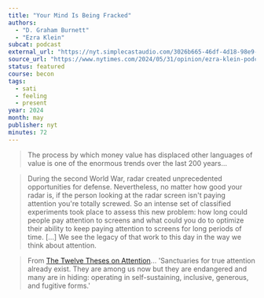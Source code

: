 ```yaml
---
title: "Your Mind Is Being Fracked"
authors:
  - "D. Graham Burnett"
  - "Ezra Klein"
subcat: podcast
external_url: "https://nyt.simplecastaudio.com/3026b665-46df-4d18-98e9-d1ce16bbb1df/episodes/9b165a51-7275-4529-be04-d70d3b72fbf6/audio/128/default.mp3"
source_url: "https://www.nytimes.com/2024/05/31/opinion/ezra-klein-podcast-d-graham-burnett.html"
status: featured
course: becon
tags:
  - sati
  - feeling
  - present
year: 2024
month: may
publisher: nyt
minutes: 72
---
```


> The process by which money value has displaced other languages of value is one of the enormous trends over the last 200 years...

> During the second World War, radar created unprecedented opportunities for defense.
Nevertheless, no matter how good your radar is, if the person looking at the radar screen isn't paying attention you're totally screwed.
So an intense set of classified experiments took place to assess this new problem: how long could people pay attention to screens and what could you do to optimize their ability to keep paying attention to screens for long periods of time. [...] We see the legacy of that work to this day in the way we think about attention.

> From [The Twelve Theses on Attention](https://friendsofattention.net/sites/default/files/2020-05/TWELVE-THESES-ON-ATTENTION-2019.pdf)... 'Sanctuaries for true attention already exist. They are among us now but they are endangered and many are in hiding: operating in self-sustaining, inclusive, generous, and fugitive forms.'
